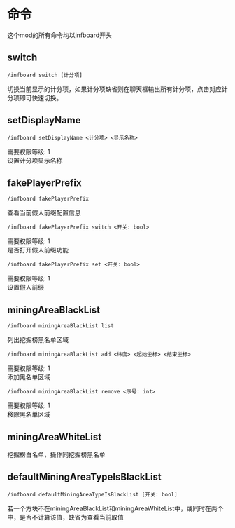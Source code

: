 # 命令
这个mod的所有命令均以infboard开头

## switch
```
/infboard switch [计分项]
```
切换当前显示的计分项，如果计分项缺省则在聊天框输出所有计分项，点击对应计分项即可快速切换。

## setDisplayName
```
/infboard setDisplayName <计分项> <显示名称>
```
需要权限等级: 1<br />
设置计分项显示名称

## fakePlayerPrefix
```
/infboard fakePlayerPrefix
```
查看当前假人前缀配置信息

```
/infboard fakePlayerPrefix switch <开关: bool>
```
需要权限等级: 1<br />
是否打开假人前缀功能

```
/infboard fakePlayerPrefix set <开关: bool>
```
需要权限等级: 1<br />
设置假人前缀

## miningAreaBlackList
```
/infboard miningAreaBlackList list
```
列出挖掘榜黑名单区域

```
/infboard miningAreaBlackList add <纬度> <起始坐标> <结束坐标>
```
需要权限等级: 1<br />
添加黑名单区域

```
/infboard miningAreaBlackList remove <序号: int>
```
需要权限等级: 1<br />
移除黑名单区域

## miningAreaWhiteList
挖掘榜白名单，操作同挖掘榜黑名单

## defaultMiningAreaTypeIsBlackList
```
/infboard defaultMiningAreaTypeIsBlackList [开关: bool]
```
若一个方块不在miningAreaBlackList和miningAreaWhiteList中，或同时在两个中，是否不计算该值，缺省为查看当前取值
